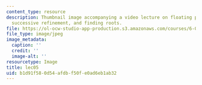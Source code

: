 ```yaml
---
content_type: resource
description: Thumbnail image accompanying a video lecture on floating point numbers,
  successive refinement, and finding roots.
file: https://ol-ocw-studio-app-production.s3.amazonaws.com/courses/6-00-introduction-to-computer-science-and-programming-fall-2008/b1d91f580d54afdbf50fe0ad6eb1ab32_lec05.jpg
file_type: image/jpeg
image_metadata:
  caption: ''
  credit: ''
  image-alt: ''
resourcetype: Image
title: lec05
uid: b1d91f58-0d54-afdb-f50f-e0ad6eb1ab32
---
```

